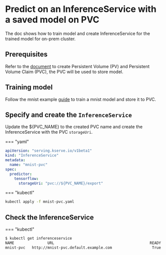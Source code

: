 
# Predict on an InferenceService with a saved model on PVC

The doc shows how to train model and create InferenceService for the trained model for on-prem cluster.

## Prerequisites

Refer to the [document](https://kubernetes.io/docs/concepts/storage/persistent-volumes/) to create Persistent Volume (PV) and Persistent Volume Claim (PVC), the PVC will be used to store model.

## Training model

Follow the mnist example [guide](https://github.com/kubeflow/fairing/blob/master/examples/mnist/mnist_e2e_on_prem.ipynb) to train a mnist model and store it to PVC.

## Specify and create the `InferenceService`

Update the ${PVC_NAME} to the created PVC name and create the InferenceService with the PVC `storageUri`. 

=== "yaml"
```yaml
apiVersion: "serving.kserve.io/v1beta1"
kind: "InferenceService"
metadata:
  name: "mnist-pvc"
spec:
  predictor:
    tensorflow:
      storageUri: "pvc://${PVC_NAME}/export"
```

=== "kubectl"
```bash
kubectl apply -f mnist-pvc.yaml
```

## Check the InferenceService

=== "kubectl"
```bash
$ kubectl get inferenceservice
NAME               URL                                           READY   PREV   LATEST   PREVROLLEDOUTREVISION   LATESTREADYREVISION                        AGE
mnist-pvc   http://mnist-pvc.default.example.com                  True           100                              mnist-pvc-predictor-default-00001   1m
```
